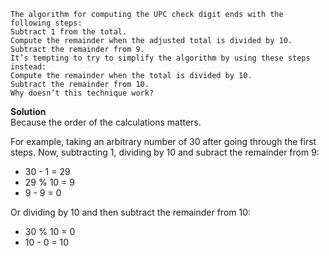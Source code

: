 ```
The algorithm for computing the UPC check digit ends with the following steps:
Subtract 1 from the total.
Compute the remainder when the adjusted total is divided by 10.
Subtract the remainder from 9.
It’s tempting to try to simplify the algorithm by using these steps instead:
Compute the remainder when the total is divided by 10.
Subtract the remainder from 10.
Why doesn’t this technique work?
```

**Solution**  
Because the order of the calculations matters.

For example, taking an arbitrary number of 30 after going through the first steps. 
Now, subtracting 1, dividing by 10 and subract the remainder from 9:
- 30 - 1 = 29
- 29 % 10 = 9
- 9 - 9 = 0  

Or dividing by 10 and then subtract the remainder from 10: 
- 30 % 10 = 0
- 10 - 0 = 10
